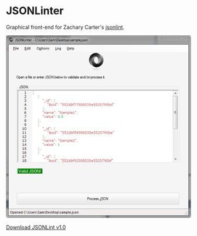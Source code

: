 # JSONLinter
Graphical front-end for Zachary Carter's [jsonlint](https://github.com/zaach/jsonlint).

![Alt text](/JSONLinter.png?raw=true "JSONLinter")

[Download JSONLint v1.0](https://github.com/stpettersens/JSONLinter/releases)
